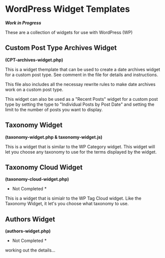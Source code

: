 # WordPress Widget Templates

***Work in Progress***

These are a collection of widgets for use with WordPress (WP)

## Custom Post Type Archives Widget
**(CPT-archives-widget.php)**

This is a widget themplate that can be used to create a date archives widget for a custom post type.
See comment in the file for details and instructions.

This file also includes all the necessay rewrite rules to make date archives work
on a custom post type.

This widget can also be used as a "Recent Posts" widget for a custom post type by setting the type to
"Individual Posts by Post Date" and setting the limit to the number of posts you want to display.

## Taxonomy Widget
**(taxonomy-widget.php & taxonomy-widget.js)**

This is a widget that is similar to the WP Category widget. This widget will let you choose any taxonomy
to use for the terms displayed by the widget.

## Taxonomy Cloud Widget
**(taxonomy-cloud-widget.php)**
* Not Completed *

This is a widget that is simialr to the WP Tag Cloud widget. Like the Taxonomy Widget, it let's you
choose what taxonomy to use.

## Authors Widget
**(authors-widget.php)**
* Not Completed *

working out the details...